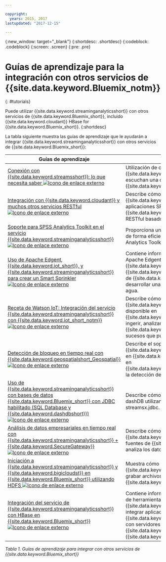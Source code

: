 ```yaml
---

copyright:
  years: 2015, 2017
lastupdated: "2017-12-15"

---
```


<!-- Attribute definitions -->
{:new_window: target="_blank"}
{:shortdesc: .shortdesc}
{:codeblock: .codeblock}
{:screen: .screen}
{:pre: .pre}

# Guías de aprendizaje para la integración con otros servicios de {{site.data.keyword.Bluemix_notm}}
{: #tutorials}


Puede utilizar {{site.data.keyword.streaminganalyticsshort}} con otros servicios de {{site.data.keyword.Bluemix_short}},
incluido {{site.data.keyword.cloudant}} HBase for {{site.data.keyword.Bluemix_short}}.
{:shortdesc}

La tabla siguiente muestra las guías de aprendizaje que le ayudarán a integrar {{site.data.keyword.streaminganalyticsshort}} con otros servicios de {{site.data.keyword.Bluemix_short}}:


| Guías de aprendizaje | Descripción   |
|----------|--------|
| [Conexión con {{site.data.keyword.streamsshort}}: lo que necesita saber ![Icono de enlace externo](../../icons/launch-glyph.svg "Icono de enlace externo")](https://ibm.co/2iDHfFt) | Utilización de operadores de {{site.data.keyword.streamsshort}} que escuchan una conexión en {{site.data.keyword.streaminganalyticsshort}}  |
| [Integración con {{site.data.keyword.cloudant}} y muchos otros servicios RESTful ![Icono de enlace externo](../../icons/launch-glyph.svg "Icono de enlace externo")](https://developer.ibm.com/streamsdev/docs/integrating-with-cloudant-and-many-other-restful-services/) | Describe cómo utilizar adaptadores HTTP de {{site.data.keyword.streamsshort}} para integrar aplicaciones SPL con {{site.data.keyword.cloudant}} y otros servicios RESTful basados en la web. |
| [Soporte para SPSS Analytics Toolkit en el servicio {{site.data.keyword.streaminganalyticsshort}} ![Icono de enlace externo](../../icons/launch-glyph.svg "Icono de enlace externo")](https://developer.ibm.com/streamsdev/docs/spss-in-bluemix-streaming-analytics-service/) | Proporciona unos cuantos consejos para utilizar de forma eficiente los operadores de SPSS Analytics Toolkit en el entorno de nube. |
| [Uso de Apache Edgent, {{site.data.keyword.iot_short}}, y {{site.data.keyword.streaminganalyticsshort}} para crear un Smart Sprinkler ![Icono de enlace externo](../../icons/launch-glyph.svg "Icono de enlace externo")](https://developer.ibm.com/bluemix/2016/06/01/better-analytics-with-apache-quarks/)| Contiene información sobre cómo combinar Apache Edgent, {{site.data.keyword.streaminganalyticsshort}}, {{site.data.keyword.iot_short}} y otros servicios de {{site.data.keyword.Bluemix_short}} para desarrollar una solución de conservación del agua. |
| [Receta de Watson IoT: Integración del servicio {{site.data.keyword.streaminganalyticsshort}} con {{site.data.keyword.iot_short_notm}} ![Icono de enlace externo](../../icons/launch-glyph.svg "Icono de enlace externo")](https://developer.ibm.com/recipes/tutorials/integrate-ibm-streaming-analytics-service-with-watson-iot-platform/)| Describe cómo utilizar el servicio {{site.data.keyword.streaminganalyticsshort}}, disponible en {{site.data.keyword.Bluemix_short}}, para ingerir, analizar y correlacionar rápidamente en {{site.data.keyword.iot_short_notm}} los sucesos que publican los dispositivos IoT.|
| [Detección de bloqueo en tiempo real con {{site.data.keyword.geospatialshort_Geospatial}} ![Icono de enlace externo](../../icons/launch-glyph.svg "Icono de enlace externo")](https://developer.ibm.com/bluemix/2016/05/27/real-time-hangout-detection/)	| Describe el soporte que da el servicio {{site.data.keyword.geospatialshort_Geospatial}} en {{site.data.keyword.Bluemix_short}} (basado en {{site.data.keyword.streaminganalyticsshort}}) a la detección de bloqueo en tiempo real.|
| [Uso de {{site.data.keyword.streaminganalyticsshort}} con bases de datos {{site.data.keyword.Bluemix_short}} con JDBC habilitado (SQL Database y {{site.data.keyword.dashdbshort}}) ![Icono de enlace externo](../../icons/launch-glyph.svg "Icono de enlace externo")](https://developer.ibm.com/bluemix/2016/01/26/streaming-analytics-with-jdbc-enabled-databases/)	| Describe cómo integrar la base de datos SQL y dashDB utilizando el kit de herramientas streamsx.jdbc.	|
| [Análisis de datos empresariales en tiempo real con {{site.data.keyword.streaminganalyticsshort}} + {{site.data.keyword.SecureGateway}} ![Icono de enlace externo](../../icons/launch-glyph.svg "Icono de enlace externo")](https://developer.ibm.com/bluemix/2016/02/17/analyze-enterprise-data-with-streaming-analytics-secure-gateway/) | Describe cómo conectar un túnel {{site.data.keyword.SecureGateway}} con fuentes de {{site.data.keyword.streamsshort}} y analiza los datos en movimiento de la empresa.	|
| [Iniciación a {{site.data.keyword.streaminganalyticsshort}} y {{site.data.keyword.bigicloudst}} en {{site.data.keyword.Bluemix_short}} utilizando HDFS ![Icono de enlace externo](../../icons/launch-glyph.svg "Icono de enlace externo")](https://developer.ibm.com/bluemix/2016/02/26/streaming-analytics-and-biginsights-using-hdfs/)	| Muestra cómo se utilizan los operadores de {{site.data.keyword.streamsshort}} para leer y grabar archivos en HDFS en {{site.data.keyword.Bluemix_short}}.	|
| [Integración del servicio de {{site.data.keyword.streaminganalyticsshort}} con HBase en {{site.data.keyword.Bluemix_short}} ![Icono de enlace externo](../../icons/launch-glyph.svg "Icono de enlace externo")](https://developer.ibm.com/streamsdev/docs/integrating-streams-biginsights-hbase-service-bluemix/)| Contiene información sobre cómo utilizar el kit de herramientas de HBase para {{site.data.keyword.Bluemix_short}} para integrar aplicaciones {{site.data.keyword.streaminganalyticsshort}} con servidores HBase en {{site.data.keyword.bigicloudst}} en {{site.data.keyword.Bluemix_short}}.	|

*Tabla 1. Guías de aprendizaje para integrar con otros servicios de {{site.data.keyword.Bluemix_short}}*
